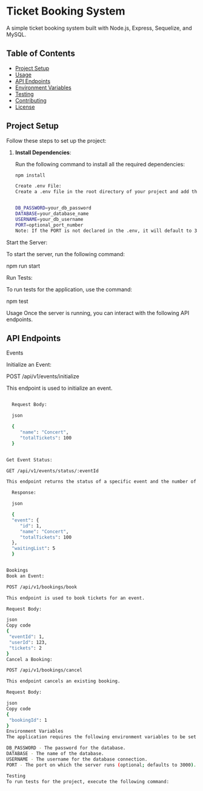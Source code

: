# Ticket Booking System

A simple ticket booking system built with Node.js, Express, Sequelize, and MySQL.

## Table of Contents

- [Project Setup](#project-setup)
- [Usage](#usage)
- [API Endpoints](#api-endpoints)
- [Environment Variables](#environment-variables)
- [Testing](#testing)
- [Contributing](#contributing)
- [License](#license)

## Project Setup

Follow these steps to set up the project:

1. **Install Dependencies**:
   
   Run the following command to install all the required dependencies:

   ```bash
   npm install

   Create .env File:
   Create a .env file in the root directory of your project and add the following parameters:


   DB_PASSWORD=your_db_password
   DATABASE=your_database_name
   USERNAME=your_db_username
   PORT=optional_port_number
   Note: If the PORT is not declared in the .env, it will default to 3000.


Start the Server:

To start the server, run the following command:

 npm run start


Run Tests:

To run tests for the application, use the command:

 npm test

Usage
Once the server is running, you can interact with the following API endpoints.
 
## API Endpoints

Events

Initialize an Event:

POST /api/v1/events/initialize

This endpoint is used to initialize an event.


 ```bash

   Request Body:

   json

   {
      "name": "Concert",
      "totalTickets": 100
   }


Get Event Status:

GET /api/v1/events/status/:eventId

This endpoint returns the status of a specific event and the number of people on the waiting list.

   Response:

   json

   {
   "event": {
      "id": 1,
      "name": "Concert",
      "totalTickets": 100
   },
   "waitingList": 5
   }


Bookings
Book an Event:

POST /api/v1/bookings/book

This endpoint is used to book tickets for an event.

Request Body:

json
Copy code
{
  "eventId": 1,
  "userId": 123,
  "tickets": 2
}
Cancel a Booking:

POST /api/v1/bookings/cancel

This endpoint cancels an existing booking.

Request Body:

json
Copy code
{
  "bookingId": 1
}
Environment Variables
The application requires the following environment variables to be set in a .env file:

DB_PASSWORD - The password for the database.
DATABASE - The name of the database.
USERNAME - The username for the database connection.
PORT - The port on which the server runs (optional; defaults to 3000).

Testing
To run tests for the project, execute the following command:

